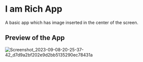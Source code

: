 # I am Rich App

A basic app which has image inserted in the center of the screen.

## Preview of the App
![Screenshot_2023-09-08-20-25-37-42_d7d9a2bf202e9d2bb5135290ec78431a](https://github.com/manvendrasingh09/Codes/assets/113695456/5c3a5bcf-f613-4c52-84ba-fb9da1790f33)
